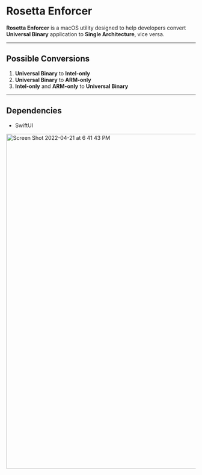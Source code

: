 # Rosetta Enforcer
**Rosetta Enforcer** is a macOS utility designed to help developers convert **Universal Binary** application to **Single Architecture**, vice versa.

---

## Possible Conversions

1. **Universal Binary** to **Intel-only**
2. **Universal Binary** to **ARM-only**
3. **Intel-only** and **ARM-only** to **Universal Binary**

---

## Dependencies

- SwiftUI

<img width="889" alt="Screen Shot 2022-04-21 at 6 41 43 PM" src="https://user-images.githubusercontent.com/35755386/164589045-2a15674b-4c6f-471a-8c97-6383addab454.png">

